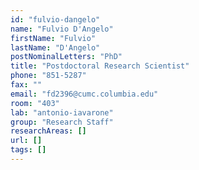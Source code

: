 ```yaml
---
id: "fulvio-dangelo"
name: "Fulvio D'Angelo"
firstName: "Fulvio"
lastName: "D'Angelo"
postNominalLetters: "PhD"
title: "Postdoctoral Research Scientist"
phone: "851-5287"
fax: ""
email: "fd2396@cumc.columbia.edu"
room: "403"
lab: "antonio-iavarone"
group: "Research Staff"
researchAreas: []
url: []
tags: []
---
```

